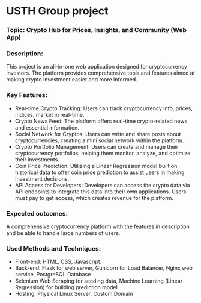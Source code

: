 # USTH Group project

### Topic: Crypto Hub for Prices, Insights, and Community (Web App)
### Description: 
This project is an all-in-one web application designed for cryptocurrency investors. The platform provides comprehensive tools and features aimed at making crypto investment easier and more informed.
### Key Features:
- Real-time Crypto Tracking: Users can track cryptocurrency info, prices, indices, market in real-time.
- Crypto News Feed: The platform offers real-time crypto-related news and essential information.
- Social Network for Cryptos: Users can write and share posts about cryptocurrencies, creating a mini social network within the platform. 
- Crypto Portfolio Management: Users can create and manage their cryptocurrency portfolios, helping them monitor, analyze, and optimize their investments. 
- Coin Price Prediction: Utilizing a Linear Regression model built on historical data to offer coin price prediction to assist users in making investment decisions.
- API Access for Developers: Developers can access the crypto data via API endpoints to integrate this data into their own applications. Users must pay to get access, which creates revenue for the platform.
### Expected outcomes: 
A comprehensive cryptocurrency platform with the features in description and be able to handle large numbers of users.
### Used Methods and Techniques:
- Front-end: HTML, CSS, Javascript.
- Back-end: Flask for web server, Gunicorn for Load Balancer, Nginx web service, PostgreSQL Database
- Selenium Web Scraping for seeding data, Machine Learning (Linear Regression) for building prediction model
- Hosting: Physical Linux Server, Custom Domain
